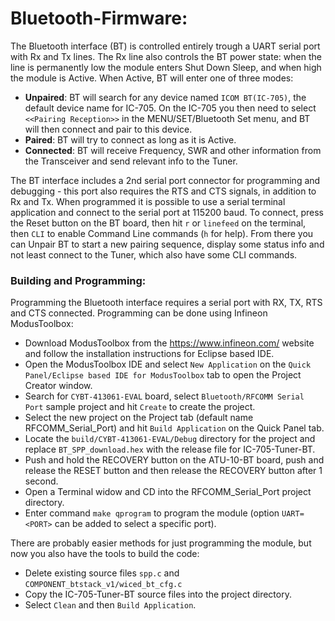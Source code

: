 # Bluetooth-Firmware:

The Bluetooth interface (BT) is controlled entirely trough a UART serial port with Rx and Tx lines. The Rx line also controls the BT power state: when the line is permanently low the module enters Shut Down Sleep, and when high the module is Active. When Active, BT will enter one of three modes:
 - **Unpaired**: BT will search for any device named `ICOM BT(IC-705)`, the default device name for IC-705. On the IC-705 you then need to select `<<Pairing Reception>>` in the MENU/SET/Bluetooth Set menu, and BT will then connect and pair to this device.
 - **Paired**: BT will try to connect as long as it is Active.
 - **Connected**: BT will receive Frequency, SWR and other information from the Transceiver and send relevant info to the Tuner.

The BT interface includes a 2nd serial port connector for programming and debugging - this port also requires the RTS and CTS signals, in addition to Rx and Tx. When programmed it is possible to use a serial terminal application and connect to the serial port at 115200 baud. To connect, press the Reset button on the BT board, then hit `r` or `linefeed` on the terminal, then `CLI` to enable Command Line commands (`h` for help). From there you can Unpair BT to start a new pairing sequence, display some status info and not least connect to the Tuner, which also have some CLI commands.

### Building and Programming:
Programming the Bluetooth interface requires a serial port with RX, TX, RTS and CTS connected. Programming can be done using Infineon ModusToolbox:
- Download ModusToolbox from the https://www.infineon.com/ website and follow the installation instructions for Eclipse based IDE.
- Open the ModusToolbox IDE and select `New Application` on the `Quick Panel/Eclipse based IDE for ModusToolbox` tab to open the Project Creator window.
- Search for `CYBT-413061-EVAL` board, select `Bluetooth/RFCOMM Serial Port` sample project and hit `Create` to create the project.
- Select the new project on the Project tab (default name RFCOMM_Serial_Port) and hit `Build Application` on the Quick Panel tab.
- Locate the `build/CYBT-413061-EVAL/Debug` directory for the project and replace `BT_SPP_download.hex` with the release file for IC-705-Tuner-BT.
- Push and hold the RECOVERY button on the ATU-10-BT board, push and release the RESET button and then release the RECOVERY button after 1 second.
- Open a Terminal widow and CD into the RFCOMM_Serial_Port project directory.
- Enter command `make qprogram` to program the module (option `UART=<PORT>` can be added to select a specific port).

There are probably easier methods for just programming the module, but now you also have the tools to build the code:
- Delete existing source files `spp.c` and `COMPONENT_btstack_v1/wiced_bt_cfg.c`
- Copy the IC-705-Tuner-BT source files into the project directory.
- Select `Clean` and then `Build Application`.

